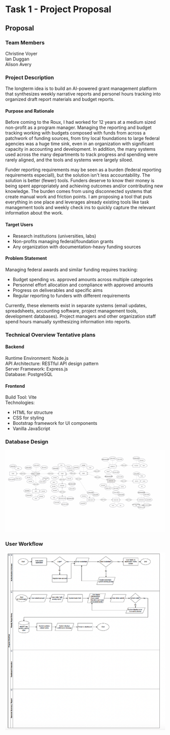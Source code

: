 # Task 1 - Project Proposal

## Proposal

### Team Members
Christine Voyer  
Ian Duggan  
Alison Avery  

### Project Description
The longterm idea is to build an AI-powered grant management platform that synthesizes weekly narrative reports and personel hours tracking into organized draft report materials and budget reports.

#### Purpose and Rationale
Before coming to the Roux, I had worked for 12 years at a medium sized non-profit as a program manager. Managing the reporting and budget tracking working with budgets composed with funds from across a patchwork of funding sources, from tiny local foundations to large federal agencies was a huge time sink, even in an organization with significant capacity in accounting and development. In addition, the many systems used across the many departments to track progress and spending were rarely aligned, and the tools and systems were largely siloed. 

Funder reporting requirements may be seen as a burden (federal reporting requirements especiall), but the solution isn't less accountability. The solution is better (fewer) tools. Funders deserve to know their money is being spent appropriately and achieving outcomes and/or contributing new knowledge. The burden comes from using disconnected systems that create manual work and friction points. I am proposing a tool that puts everything in one place and leverages already existing tools like task management tools and weekly check ins to quickly capture the relevant information about the work.

#### Target Users
- Research institutions (universities, labs)
- Non-profits managing federal/foundation grants
- Any organization with documentation-heavy funding sources

#### Problem Statement
Managing federal awards and similar funding requires tracking:
- Budget spending vs. approved amounts across multiple categories
- Personnel effort allocation and compliance with approved amounts
- Progress on deliverables and specific aims
- Regular reporting to funders with different requirements

Currently, these elements exist in separate systems (email updates, spreadsheets, accounting software, project management tools, development databases). Project managers and other organization staff spend hours manually synthesizing information into reports.

### Technical Overview Tentative plans
#### Backend
Runtime Environment: Node.js  
API Architecture: RESTful API design pattern  
Server Framework: Express.js  
Database: PostgreSQL   
 
#### Frontend
Build Tool: Vite   
Technologies:  
* HTML for structure  
* CSS for styling  
* Bootstrap framework for UI components  
* Vanilla JavaScript   

### Database Design
![Draft ERD](./accountable_erd_101625.png)

### User Workflow
![Draft Workflow](./workflow_v1.png)
